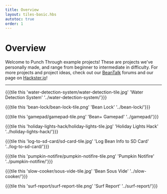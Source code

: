 ```yaml
---
title: Overview
layout: tiles-basic.hbs
autotoc: true
order: 1
---
```


# Overview

Welcome to Punch Through example projects! These are projects we've personally made, and range from beginner to intermediate in difficulty. For more projects and project ideas, check out our [BeanTalk](http://beantalk.punchthrough.com/) forums and our page on [Hackster.io](https://www.hackster.io/punchthrough)! <i class="em em-alien"></i>

<hr>

{{{tile this 'water-detection-system/water-detection-tile.jpg' 'Water Detection System' '../water-detection-system/'}}}

{{{tile this 'bean-lock/bean-lock-tile.png' 'Bean Lock' '../bean-lock/'}}}

{{{tile this 'gamepad/gamepad-tile.png' 'Bean+ Gamepad' '../gamepad/'}}}

{{{tile this 'holiday-lights-hack/holiday-lights-tile.jpg' 'Holiday Lights Hack' '../holiday-lights-hack/'}}}

{{{tile this 'log-to-sd-card/sd-card-tile.jpg' 'Log Bean Info to SD Card' '../log-to-sd-card/'}}}

{{{tile this 'pumpkin-notifire/pumpkin-notifire-tile.png' 'Pumpkin Notifire' '../pumpkin-notifire/'}}}

{{{tile this 'slow-cooker/sous-vide-tile.jpg' 'Bean Sous Vide' '../slow-cooker/'}}}

{{{tile this 'surf-report/surf-report-tile.png' 'Surf Report' '../surf-report/'}}}
